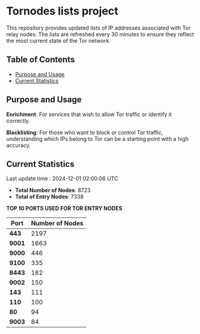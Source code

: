 # Tornodes lists project

This repository provides updated lists of IP addresses associated with Tor relay nodes. The lists are refreshed every 30 minutes to ensure they reflect the most current state of the Tor network.

## Table of Contents

- [Purpose and Usage](#purpose-and-usage)
- [Current Statistics](#current-statistics)


## Purpose and Usage

**Enrichment**: For services that wish to allow Tor traffic or identify it correctly.

**Blacklisting**: For those who want to block or control Tor traffic, understanding which IPs belong to Tor can be a starting point with a high accuracy.

## Current Statistics

Last update time : 2024-12-01 02:00:06 UTC

- **Total Number of Nodes**: 8723
- **Total of Entry Nodes**: 7338

**TOP 10 PORTS USED FOR TOR ENTRY NODES**

| **Port** | **Number of Nodes** |
|------|-----------------|
| **443**   | 2197  |
| **9001**   | 1663  |
| **9000**   | 446  |
| **9100**   | 335  |
| **8443**   | 182  |
| **9002**   | 150  |
| **143**   | 111  |
| **110**   | 100  |
| **80**   | 94  |
| **9003**   | 84  |

